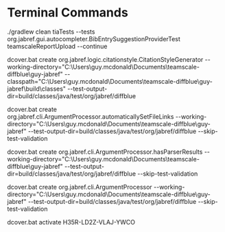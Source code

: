 # Terminal Commands

./gradlew clean tiaTests --tests org.jabref.gui.autocompleter.BibEntrySuggestionProviderTest teamscaleReportUpload --continue

dcover.bat create org.jabref.logic.citationstyle.CitationStyleGenerator --working-directory="C:\Users\guy.mcdonald\Documents\teamscale-diffblue\guy-jabref" --classpath="C:\Users\guy.mcdonald\Documents\teamscale-diffblue\guy-jabref\build\classes" --test-output-dir=build/classes/java/test/org/jabref/diffblue

dcover.bat create org.jabref.cli.ArgumentProcessor.automaticallySetFileLinks --working-directory="C:\Users\guy.mcdonald\Documents\teamscale-diffblue\guy-jabref" --test-output-dir=build/classes/java/test/org/jabref/diffblue --skip-test-validation

dcover.bat create org.jabref.cli.ArgumentProcessor.hasParserResults --working-directory="C:\Users\guy.mcdonald\Documents\teamscale-diffblue\guy-jabref" --test-output-dir=build/classes/java/test/org/jabref/diffblue --skip-test-validation

dcover.bat create org.jabref.cli.ArgumentProcessor --working-directory="C:\Users\guy.mcdonald\Documents\teamscale-diffblue\guy-jabref" --test-output-dir=build/classes/java/test/org/jabref/diffblue --skip-test-validation

dcover.bat activate H35R-LD2Z-VLAJ-YWCO

